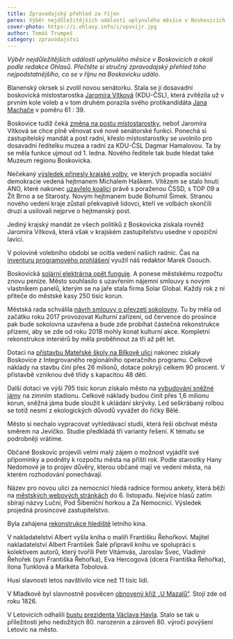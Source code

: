 ```yaml
---
title: Zpravodajský přehled za říjen
perex: Výběr nejdůležitějších událostí uplynulého měsíce v Boskovicích a okolí podle redakce Ohlasů. Přečtěte si stručný zpravodajský přehled toho nejpodstatnějšího, co se v říjnu na Boskovicku událo.
cover-photo: https://i.ohlasy.info/i/vpvvijr.jpg
author: Tomáš Trumpeš
category: zpravodajství
---
```


*Výběr nejdůležitějších událostí uplynulého měsíce v Boskovicích a okolí podle redakce Ohlasů. Přečtěte si stručný zpravodajský přehled toho nejpodstatnějšího, co se v říjnu na Boskovicku událo.*

Blanenský okrsek si zvolil novou senátorku. Stala se jí dosavadní boskovická místostarostka [Jaromíra Vítková](http://www.ohlasy.info/clanky/2016/10/rozhovor-vitkova.html) (KDU-ČSL), která zvítězila už v prvním kole voleb a v tom druhém porazila svého protikandidáta [Jana Machače](http://www.ohlasy.info/clanky/2016/10/rozhovor-machac.html) v poměru 61 : 39.

Boskovice tudíž čeká [změna na postu místostarostky](http://www.ohlasy.info/clanky/2016/10/mistostarostka-hamalova.html), neboť Jaromíra Vítková se chce plně věnovat své nové senátorské funkci. Ponechá si zastupitelský mandát a post radní, křeslo místostarostky se uvolnilo pro dosavadní ředitelku muzea a radní za KDU-ČSL Dagmar Hamalovou. Ta by se měla funkce ujmout od 1. ledna. Nového ředitele tak bude hledat také Muzeum regionu Boskovicka.

Nečekaný [výsledek přinesly krajské volby](http://www.ohlasy.info/clanky/2016/10/vysledky-voleb.html), ve kterých propadla sociální demokracie vedená hejtmanem Michalem Haškem. Vítězem se stalo hnutí ANO, které nakonec [uzavřelo koalici](http://www.ohlasy.info/clanky/2016/10/krajska-koalice.html) právě s poraženou ČSSD, s TOP 09 a Žít Brno a se Starosty. Novým hejtmanem bude Bohumil Šimek. Stranou nového vedení kraje zůstali překvapivě lidovci, kteří ve volbách skončili druzí a usilovali nejprve o hejtmanský post.

Jediný krajský mandát ze všech politiků z Boskovicka získala rovněž Jaromíra Vítková, která však v krajském zastupitelstvu usedne v opoziční lavici.

V polovině volebního období se ocitla vedení našich radnic. Čas na [inventuru programového prohlášení](http://www.ohlasy.info/clanky/2016/10/inventura-koalice.html) využil náš redaktor Marek Osouch.

Boskovická [solární elektrárna opět funguje](http://www.ohlasy.info/clanky/2016/10/elektrarna-funguje.html). A ponese městskému rozpočtu znovu peníze. Město souhlasilo s uzavřením nájemní smlouvy s novým vlastníkem panelů, kterým se na jaře stala firma Solar Global. Každý rok z ní přiteče do městské kasy 250 tisíc korun.

Městská rada schválila [návrh smlouvy o převzetí sokolovny](http://blanensky.denik.cz/zpravy_region/radni-schvalili-bezplatny-prevod-boskovicke-sokolovny-hodnota-daru-21-milionu-20161027.html). Tu by měla od začátku roku 2017 provozovat Kulturní zařízení, od července do prosince pak bude sokolovna uzavřena a bude zde probíhat částečná rekonstrukce přízemí, aby se zde od roku 2018 mohly konat kulturní akce. Kompletní rekonstrukce interiérů by měla proběhnout za tři až pět let.

Dotaci na [přístavbu Mateřské školy na Bílkově ulici](http://www.ohlasy.info/clanky/2016/02/pristavba-ms.html) nakonec získaly Boskovice z Integrovaného regionálního operačního programu. Celkové náklady na stavbu činí přes 26 milionů, dotace pokryjí celkem 90 procent. V přístavbě vzniknou dvě třídy s kapacitou 48 dětí.

Další dotaci ve výši 795 tisíc korun získalo město na [vybudování sněžné jámy](http://blanensky.denik.cz/zpravy_region/boskovicti-postavi-sneznou-jamu-na-zimnim-stadionu-20161027.html) na zimním stadionu. Celkové náklady budou činit přes 1,6 milionu korun, sněžná jáma bude sloužit k ukládání skrývky. Led seškrábaný rolbou se totiž nesmí z ekologických důvodů vyvážet do říčky Bělé.

Město si nechalo vypracovat vyhledávací studii, která řeší obchvat města směrem na Jevíčko. Studie předkládá tři varianty řešení. K tématu se podrobněji vrátíme.

Občané Boskovic projevili velmi malý zájem o možnost vyjádřit své připomínky a podněty k rozpočtu města na příští rok. Podle starostky Hany Nedomové je to projev důvěry, kterou občané mají ve vedení města, na kterém rozhodování ponechávají.

Název pro novou ulici za nemocnicí hledá radnice formou ankety, která běží na [městských webových stránkách](http://boskovice.cz/) do 6. listopadu. Nejvíce hlasů zatím sbírají názvy Luční, Pod Šibeniční horkou a Za Nemocnicí. Výsledek projedná prosincové zastupitelstvo.

Byla zahájena [rekonstrukce hlediště](https://www.facebook.com/ohlasy/posts/1113523602035087) letního kina.

V nakladatelství Albert vyšla kniha o malíři Františku Řehořkovi. Majitel nakladatelství Albert František Šalé připravil knihu ve spolupráci s kolektivem autorů, který tvořili Petr Vítámvás, Jaroslav Švec, Vladimír Řehořek (syn Františka Řehořka), Eva Hercogová (dcera Františka Řehořka), Ilona Tunklová a Markéta Tobolová.

Husí slavnosti letos navštívilo více než 11 tisíc lidí.

V Mladkově byl slavnostně posvěcen [obnovený kříž „U Mazalů“](http://boskovice.cz/slavnostni-posveceni-krize-v-mladkove/d-29363/p1=1019). Stojí zde od roku 1826.

V Letovicích odhalili [bustu prezidenta Václava Havla](http://www.havelvletovicich.cz/). Stalo se tak u příležitosti jeho nedožitých 80. narozenin a zároveň 80. výročí povýšení Letovic na město.
